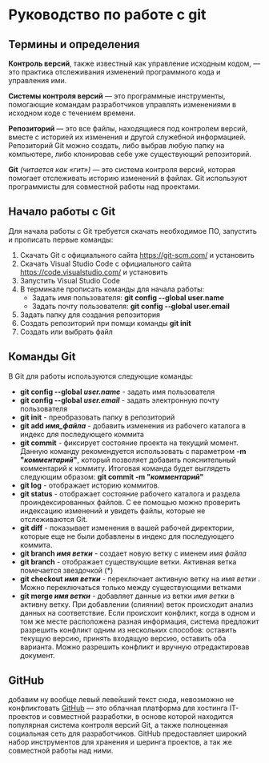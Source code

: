 # Руководство по работе с git

## Термины и определения

**Контроль версий**, также известный как управление исходным кодом, — это практика отслеживания изменений программного кода и управления ими.

**Системы контроля версий** — это программные инструменты, помогающие командам разработчиков управлять изменениями в исходном коде с течением времени.

**Репозиторий** — это все файлы, находящиеся под контролем версий, вместе с историей их изменения и другой служебной информацией. Репозиторий Git можно создать, либо выбрав любую папку на компьютере, либо клонировав себе уже существующий репозиторий.

**Git** *(читается как «гит»)* — это система контроля версий, которая помогает отслеживать историю изменений в файлах. Git используют программисты для совместной работы над проектами.

## Начало работы с Git

Для начала работы с Git требуется скачать необходимое ПО, запустить и прописать первые команды:

1. Скачать Git с официального сайта https://git-scm.com/ и установить
2. Скачать Visual Studio Code с официального сайта https://code.visualstudio.com/ и установить
3. Запустить Visual Studio Code
4. В терминале прописать команды для начала работы:
    * Задать имя пользователя: **git config --global user.name**
    * Задать почту пользователя: **git config --global user.email**
5. Задать папку для создания репозитория
6. Создать репозиторий при помщи команды **git init**
7. Создать или выбрать файл  

## Команды Git

В Git для работы используются следующие команды: 
* **git config --global _user.name_** - задать имя пользователя
* **git config --global _user.email_** - задать электронную почту пользователя
* **git init** - преобразовать папку в репозиторий
* **git add _имя_файла_** - добавить изменения из рабочего каталога в индекс для последующего коммита
* **git commit** - фиксирует состояние проекта на текущий момент. Данную команду рекомендуется использовать с параметром **-m "_комментарий_"**, который позволяет добавить пояснительный комментарий к коммиту. Итоговая команда будет выглядеть следующим образом: **git commit -m "_комментарий_"**
* **git log** - отображает историю коммитов.
* **git status** - отображает состояние рабочего каталога и раздела проиндексированных файлов. С ее помощью можно проверить индексацию изменений и увидеть файлы, которые не отслеживаются Git.
* **git diff** - показывает изменения в вашей рабочей директории, которые еще не были добавлены в индекс для последующего коммита.
* **git branch _имя ветки_** - создает новую ветку с именем _имя файла_
* **git branch** - отображает существующие ветки. Активная ветка помечается звездочкой (*)
* **git checkout _имя ветки_** - переключает активную ветку на _имя ветки_ . Можно переключаться только между существующими ветками
* **git merge _имя ветки_** - добавляет данные из ветки _имя ветки_ в активну ветку. При добавлении (слиянии) веток происходит анализ данных на соответствие. Если происхоит конфликт, когда в одном и том же месте расположена разная информация, система предложит разрешить конфликт одним из нескольких способов: оставить текущую версию, принять входящую версию, оставить оба варианта. Можно разрешить конфликт и вручную отредактировав документ.

## GitHub
добавим ну вообще левый левейший текст сюда, невозможно не конфликтовать 
[GitHub](https://github.com/ "Официальный сайт GitHub") — это облачная платформа для хостинга IT-проектов и совместной разработки, в основе которой находится популярная система контроля версий Git, а также полноценная социальная сеть для разработчиков. GitHub предоставляет широкий набор инструментов для хранения и шеринга проектов, а так же совместной работы над ними. 